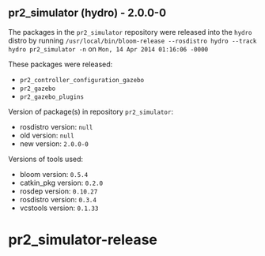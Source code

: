## pr2_simulator (hydro) - 2.0.0-0

The packages in the `pr2_simulator` repository were released into the `hydro` distro by running `/usr/local/bin/bloom-release --rosdistro hydro --track hydro pr2_simulator -n` on `Mon, 14 Apr 2014 01:16:06 -0000`

These packages were released:
- `pr2_controller_configuration_gazebo`
- `pr2_gazebo`
- `pr2_gazebo_plugins`

Version of package(s) in repository `pr2_simulator`:
- rosdistro version: `null`
- old version: `null`
- new version: `2.0.0-0`

Versions of tools used:
- bloom version: `0.5.4`
- catkin_pkg version: `0.2.0`
- rosdep version: `0.10.27`
- rosdistro version: `0.3.4`
- vcstools version: `0.1.33`


pr2_simulator-release
=====================
